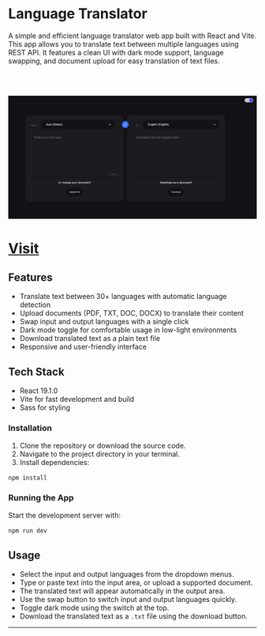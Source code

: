 # Language Translator

A simple and efficient language translator web app built with React and Vite. This app allows you to translate text between multiple languages using REST API. It features a clean UI with dark mode support, language swapping, and document upload for easy translation of text files.

<br>
<br>

![Language Translator](public/Language-Translator.png)

<h1><a href="https://docify-translator.netlify.app/">Visit</a></h1>


## Features

- Translate text between 30+ languages with automatic language detection
- Upload documents (PDF, TXT, DOC, DOCX) to translate their content
- Swap input and output languages with a single click
- Dark mode toggle for comfortable usage in low-light environments
- Download translated text as a plain text file
- Responsive and user-friendly interface

## Tech Stack

- React 19.1.0
- Vite for fast development and build
- Sass for styling

### Installation

1. Clone the repository or download the source code.
2. Navigate to the project directory in your terminal.
3. Install dependencies:

```bash
npm install
```

### Running the App

Start the development server with:

```bash
npm run dev
```

## Usage

- Select the input and output languages from the dropdown menus.
- Type or paste text into the input area, or upload a supported document.
- The translated text will appear automatically in the output area.
- Use the swap button to switch input and output languages quickly.
- Toggle dark mode using the switch at the top.
- Download the translated text as a `.txt` file using the download button.


---


